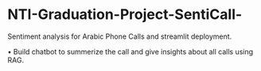 # NTI-Graduation-Project-SentiCall-
Sentiment analysis for Arabic Phone Calls and streamlit deployment. 



• Build chatbot to summerize the call  and give insights about all calls using RAG. 
